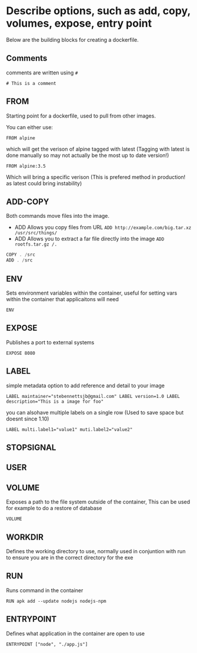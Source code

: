 # Describe options, such as add, copy, volumes, expose, entry point

Below are the building blocks for creating a dockerfile. 

## Comments

comments are written using `#`

`# This is a comment`

## FROM

Starting point for a dockerfile, used to pull from other images.

You can either use:

`FROM alpine`

which will get the verison of alpine tagged with latest (Tagging with latest is done manually so may not actually be the most up to date version!)

`FROM alpine:3.5`

Which will bring a specific verison (This is prefered method in production! as latest could bring instability)

## ADD-COPY

Both commands move files into the image.

- ADD Allows you copy files from URL `ADD http://example.com/big.tar.xz /usr/src/things/`
- ADD Allows you to extract a far file directly into the image `ADD rootfs.tar.gz /.`

``` c#
COPY . /src
ADD . /src
```

## ENV

Sets environment variables within the container, useful for setting vars within the container that applicaitons will need

`ENV`

## EXPOSE

Publishes a port to external systems

`EXPOSE 8080`

## LABEL

simple metadata option to add reference and detail to your image

`LABEL maintainer="stebennettsjb@gmail.com"
LABEL version=1.0
LABEL description="This is a image for foo"`

you can alsohave multiple labels on a single row (Used to save space but doesnt since 1.10)

`LABEL multi.label1="value1" muti.label2="value2"`

## STOPSIGNAL

## USER

## VOLUME

Exposes a path to the file system outside of the container, This can be used for example to do a restore of database

`VOLUME`

## WORKDIR

Defines the working directory to use, normally used in conjuntion with run to ensure you are in the correct directory for the exe

## RUN

Runs command in the container

`RUN apk add --update nodejs nodejs-npm`

## ENTRYPOINT

Defines what application in the container are open to use

`ENTRYPOINT ["node", "./app.js"]`
